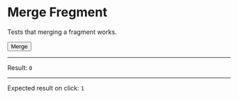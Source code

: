 # Merge Fregment

Tests that merging a fragment works.

<div>
  <button data-on-click="@get('/tests/merge_fragment/data')" class="btn">Merge</button>
  <hr />
  Result:
  <code id="result">0</code>
  <hr />
  Expected result on click: <code>1</code>
</div>